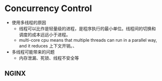# Concurrency Control

- 使用多线程的原因
  - 线程可以比作是轻量级的进程，是程序执行的最小单位。线程间的切换和调度的成本远远小于进程。
  - multi-core cpu means that multiple threads can run in a parallel way, and it reduces 上下文开销。、
- 多线程可能带来的问题
  - 内存泄漏、死锁、线程不安全等

## NGINX